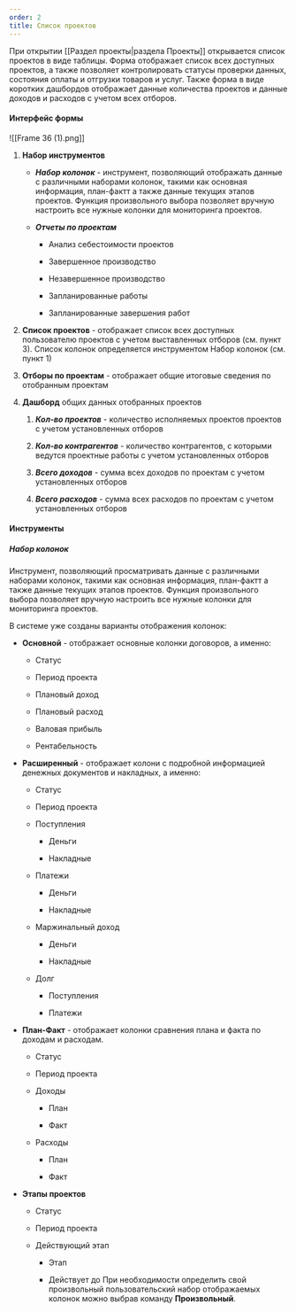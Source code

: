 ```yaml
---
order: 2
title: Список проектов
---
```


При открытии \[\[Раздел проекты|раздела Проекты\]\] открывается список проектов в виде таблицы. Форма отображает список всех доступных проектов, а также позволяет контролировать статусы проверки данных, состояния оплаты и отгрузки товаров и услуг. Также форма в виде коротких дашбордов отображает данные количества проектов и данные доходов и расходов с учетом всех отборов.

#### Интерфейс формы

!\[\[Frame 36 (1).png\]\]

1. **Набор инструментов**

   -  ***Набор колонок*** - инструмент, позволяющий отображать данные с различными наборами колонок, такими как основная информация, план-фактт а также данные текущих этапов проектов. Функция произвольного выбора позволяет вручную настроить все нужные колонки для мониторинга проектов.

   -  ***Отчеты по проектам***

      -  Анализ себестоимости проектов

      -  Завершенное производство

      -  Незавершенное производство

      -  Запланированные работы

      -  Запланированные завершения работ

2. **Список проектов** - отображает список всех доступных пользователю проектов с учетом выставленных отборов (см. пункт 3). Список колонок определяется инструментом Набор колонок (см. пункт 1)

3. **Отборы по проектам** - отображает общие итоговые сведения по отобранным проектам

4. **Дашборд** общих данных отобранных проектов

   1. ***Кол-во проектов*** - количество исполняемых проектов проектов с учетом установленных отборов

   2. ***Кол-во контрагентов*** - количество контрагентов, с которыми ведутся проектные работы с учетом установленных отборов

   3. ***Всего доходов*** - сумма всех доходов по проектам с учетом установленных отборов

   4. ***Всего расходов*** - сумма всех расходов по проектам с учетом установленных отборов

#### Инструменты

##### Набор колонок

Инструмент, позволяющий просматривать данные с различными наборами колонок, такими как основная информация, план-фактт а также данные текущих этапов проектов. Функция произвольного выбора позволяет вручную настроить все нужные колонки для мониторинга проектов.

В системе уже созданы варианты отображения колонок:

-  **Основной** - отображает основные колонки договоров, а именно:

   -  Статус

   -  Период проекта

   -  Плановый доход

   -  Плановый расход

   -  Валовая прибыль

   -  Рентабельность

-  **Расширенный** - отображает колони с подробной информацией денежных документов и накладных, а именно:

   -  Статус

   -  Период проекта

   -  Поступления

      -  Деньги

      -  Накладные

   -  Платежи

      -  Деньги

      -  Накладные

   -  Маржинальный доход

      -  Деньги

      -  Накладные

   -  Долг

      -  Поступления

      -  Платежи

-  **План-Факт** - отображает колонки сравнения плана и факта по доходам и расходам.

   -  Статус

   -  Период проекта

   -  Доходы

      -  План

      -  Факт

   -  Расходы

      -  План

      -  Факт

-  **Этапы проектов**

   -  Статус

   -  Период проекта

   -  Действующий этап

      -  Этап

      -  Действует до При необходимости определить свой произвольный пользовательский набор отображаемых колонок можно выбрав команду **Произвольный**.
